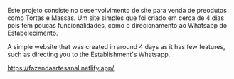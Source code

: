 Este projeto consiste no desenvolvimento de site para venda de preodutos como Tortas e Massas.
Um site simples que foi criado em cerca de 4 dias pois tem poucas funcionalidades, como o direcionamento ao Whatsapp do Estabelecimento.

A simple website that was created in around 4 days as it has few features, such as directing you to the Establishment's Whatsapp.

https://fazendaartesanal.netlify.app/
